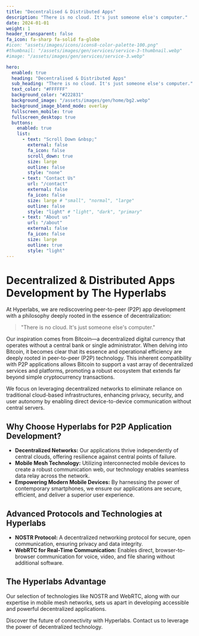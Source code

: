 ```yaml
---
title: "Decentralised & Distributed Apps"
description: "There is no cloud. It's just someone else's computer."
date: 2024-01-01
weight: 1
header_transparent: false
fa_icon: fa-sharp fa-solid fa-globe
#icon: "assets/images/icons/icons8-color-palette-100.png"
#thumbnail: "/assets/images/gen/services/service-3-thumbnail.webp"
#image: "/assets/images/gen/services/service-3.webp"

hero:
  enabled: true
  heading: "Decentralised & Distributed Apps"
  sub_heading: "There is no cloud. It's just someone else's computer."
  text_color: "#FFFFFF"
  background_color: "#222831"
  background_image: "/assets/images/gen/home/bg2.webp"
  background_image_blend_mode: overlay
  fullscreen_mobile: true
  fullscreen_desktop: true
  buttons:
    enabled: true
    list:
      - text: "Scroll Down &nbsp;"
        external: false
        fa_icon: false
        scroll_down: true
        size: large
        outline: false
        style: "none"
      - text: "Contact Us"
        url: "/contact"
        external: false
        fa_icon: false
        size: large # "small", "normal", "large"
        outline: false
        style: "light" # "light", "dark", "primary"
      - text: "About us"
        url: "/about"
        external: false
        fa_icon: false
        size: large
        outline: true
        style: "light"
---
```

# Decentralized & Distributed Apps Development by The Hyperlabs

At Hyperlabs, we are rediscovering peer-to-peer (P2P) app development with a philosophy deeply rooted in the essence of decentralization:

> "There is no cloud. It's just someone else's computer."

Our inspiration comes from Bitcoin—a decentralized digital currency that operates without a central bank or single administrator. When delving into Bitcoin, it becomes clear that its essence and operational efficiency are deeply rooted in peer-to-peer (P2P) technology. This inherent compatibility with P2P applications allows Bitcoin to support a vast array of decentralized services and platforms, promoting a robust ecosystem that extends far beyond simple cryptocurrency transactions.

We focus on leveraging decentralized networks to eliminate reliance on traditional cloud-based infrastructures, enhancing privacy, security, and user autonomy by enabling direct device-to-device communication without central servers.

## Why Choose Hyperlabs for P2P Application Development?

- **Decentralized Networks:** Our applications thrive independently of central clouds, offering resilience against central points of failure.
- **Mobile Mesh Technology:** Utilizing interconnected mobile devices to create a robust communication web, our technology enables seamless data relay across the network.
- **Empowering Modern Mobile Devices:** By harnessing the power of contemporary smartphones, we ensure our applications are secure, efficient, and deliver a superior user experience.

## Advanced Protocols and Technologies at Hyperlabs

- **NOSTR Protocol:** A decentralized networking protocol for secure, open communication, ensuring privacy and data integrity.
- **WebRTC for Real-Time Communication:** Enables direct, browser-to-browser communication for voice, video, and file sharing without additional software.

## The Hyperlabs Advantage

Our selection of technologies like NOSTR and WebRTC, along with our expertise in mobile mesh networks, sets us apart in developing accessible and powerful decentralized applications.

Discover the future of connectivity with Hyperlabs. Contact us to leverage the power of decentralized technology.

